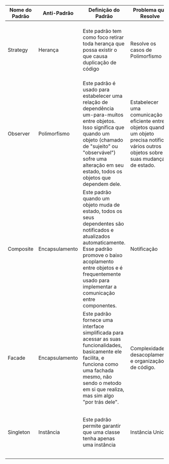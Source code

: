 | Nome do Padrão | Anti-Padrão | Definição do Padrão | Problema que Resolve | Exemplo de Aplicação |
| -------------  | ------------- |-------------------|----------------------|----------------------
| Strategy| Herança| Este padrão tem como foco retirar toda herança que possa existir o que causa duplicação de código| Resolve os casos de Polimorfismo |Classe: Curso Um Aluno que tem a possibilidade de Cursar dois cursos na mesma faculdade e ao mesmo tempo onde ele acaba podendo estudar pela manhã e a noite.
| Observer| Polimorfismo| Este padrão é usado para estabelecer uma relação de dependência um-para-muitos entre objetos. Isso significa que quando um objeto (chamado de "sujeito" ou "observável") sofre uma alteração em seu estado, todos os objetos que dependem dele. |  Estabelecer uma comunicação eficiente entre objetos quando um objeto precisa notificar vários outros objetos sobre suas mudanças de estado. | Classe Observer: Um Estoque onde ele possui produtos que podem estar se esgotando e ele avisa o Vendedor que o estoque está baixo.|
| Composite| Encapsulamento | Este padrão quando um objeto muda de estado, todos os seus dependentes são notificados e atualizados automaticamente. Esse padrão promove o baixo acoplamento entre objetos e é frequentemente usado para implementar a comunicação entre componentes. | Notificação | Classe:CategoriaMenu Um restaurante que possui um menu e que tem derivados de uma categoria |
| Facade | Encapsulamento | Este padrão fornece uma interface simplificada para acessar as suas funcionalidades, basicamente ele facilita, e funciona como uma fachada mesmo, não sendo o metodo em si que realiza, mas sim algo "por trás dele". | Complexidade , desacoplamento e organização de código. | Classe: main Uma lista de Supermercado, onde o usuario tera que fazer uma lista de compras. Usaremos o Linked List para o exemplo. | 
| Singleton | Instância |  Este padrão permite garantir que uma classe tenha apenas uma instância | Instância Unica | Classe: ConfiguracaoSistema Um sistema de Configuração, onde se o Sistema está em um idioma ele se 'molda' para o que o usuário escolher. |

